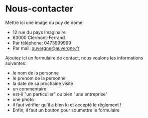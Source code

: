 [//]: # (-------------------- "PAGE contact".)

# Nous-contacter

Mettre ici une image du puy de dome

- 12 rue du pays Imaginaire
- 63000 Clermont-Ferrand
- Par téléphone: 0473999999
- Par mail: auvergne@auvergne.fr

Ajoutez ici un formulaire de contact, nous voulons les informations suivantes:

- le nom de la personne
- le prenom de la personne
- la date de sa prochaine visite
- un commentaire
- est-il "un particulier" ou bien "une entreprise"
- une photo
- il faut vérifier qu'il a bien lu et accepté le rêglement !
- Enfin, il faut un bouton pour soumettre le formulaire
